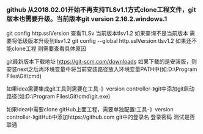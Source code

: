 ### github 从2018.02.01开始不再支持TLSv1.1方式clone工程文件，git版本也需要升级。当前版本git version 2.16.2.windows.1
git config http.sslVersion 查看TLSv 当前版本tlsv1.2
如果查询不是当前版本  需要将低级版本升级到tlsv1.2 git config --global http.sslVersion tlsv1.2
如果还不能clone工程 则需要查看具体原因

git最新版本下载地址 https://git-scm.com/downloads
 如果下载的是安装版，则安装next之后再环境变量中将当前安装路径放入环境变量PATH中(如:D:\Program Files\Git\cmd)

 如果idea需要集成git工具则需要在工具-》version controller-》git中添加git启动路径(如:D:\Program Files\Git\cmd\git.exe)

 如果idea中需要clone gitHub上面工程，需要单独配置:工具-》version controller-》gitHub中添加https://github.com git中的登录名 登录密码 测试是否联通